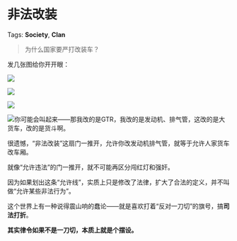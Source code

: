 # 非法改装

Tags: **Society**, **Clan**

> 为什么国家要严打改装车？



发几张图给你开开眼：

![](https://picx.zhimg.com/50/v2-4345b7bbbe64d9266e4a7c3277c9d1ab_720w.jpg?source=2c26e567)  


![](https://pica.zhimg.com/50/v2-1180bed6c455ddf13e9781f498bfc1ec_720w.jpg?source=2c26e567)  


![](https://picx.zhimg.com/50/v2-be21bd678a67872f0cb4f97a7aee08e0_720w.jpg?source=2c26e567)  


![](https://picx.zhimg.com/50/v2-0d1aa8fa00122085df320f174b7dc625_720w.jpg?source=2c26e567)你可能会叫起来——那我改的是GTR，我改的是发动机、排气管，这改的是大货车，改的是货斗啊。

  


很遗憾，“非法改装”这扇门一推开，允许你改发动机排气管，就等于允许人家货车改车厢。

就像“允许违法”的门一推开，就不可能再区分闯红灯和强奸。

因为如果划出这条“允许线”，实质上只是修改了法律，扩大了合法的定义，并不叫做“允许某些非法行为”。

这个世界上有一种说得震山响的蠢论——就是喜欢打着“反对一刀切”的旗号，搞**司法打折**。

**其实律令如果不是一刀切，本质上就是个摆设。**



